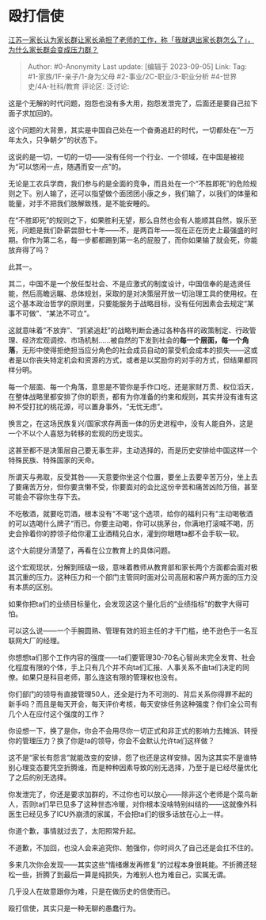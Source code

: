 # 殴打信使
[江苏一家长认为家长群让家长承担了老师的工作，称「我就退出家长群怎么了」，为什么家长群会变成压力群？](https://www.zhihu.com/question/428413851/answer/3197938092)

> Author: #0-Anonymity
> Last update: [编辑于 2023-09-05]
> Link:
> Tag: #1-家族/1F-亲子/1-身为父母 #2-事业/2C-职业/3-职业分析 #4-世界史/4A-社科/教育
> 评论区:
> 泛讨论:

这是个无解的时代问题，抱怨也没有多大用，抱怨发泄完了，后面还是要自己拉下面子求加回的。

这个问题的大背景，其实是中国自己处在一个奋勇追赶的时代，一切都处在“一万年太久，只争朝夕”的状态下。

这说的是一切，一切的一切——没有任何一个行业、一个领域，在中国是被视为“可以悠闲一点，随遇而安一点”的。

无论是工农兵学商，我们参与的是全面的竞争，而且处在一个“不胜即死”的危险规则之下。别人输了，还可以指望做个面团团小康之乡，我们输了，以我们的体量和能量，对手不把我们肢解致残，是不能安睡的。

在“不胜即死”的规则之下，如果胜利无望，那么自然也会有人能顺其自然，娱乐至死，问题是我们卧薪尝胆七十年——不，是两百年——现在正在历史上最强盛的时期。你作为第二名，每一步都都踢到第一名的屁股了，而你如果输了就会死，你能放弃得了吗？

此其一。

其二，中国不是一个放任型社会、不是应激式的制度设计，中国信奉的是选贤任能，然后高瞻远瞩、总体规划，采取的是对决策层开放一切治理工具的使用权。在这个基本政治哲学的原则里，只要能服务于战略目标，没有任何因素会去规定“某事不可做”、“某法不可立”。

这就意味着“不放弃”、“抓紧追赶”的战略判断会通过各种各样的政策制定、行政管理、经济宏观调控、市场机制……被自然的下发到社会的**每一个层面，每一个角落**，无形中使得拒绝担当应分角色的社会成员自动的蒙受机会成本的损失——这或者是以你丧失特定机会和资源的方式，或者是以奖励你的对手的方式，但结果都同样分明。

每一个层面、每一个角落，意思是不管你是手作口吃，还是家财万贯、权位滔天，在整体战略里都安排了你的职责，都有为你准备的约束和规则，其实并没有谁有这种不受打扰的桃花源，可以置身事外，“无忧无虑”。

换言之，在这场民族复兴/国家求存两面一体的历史进程中，没有人能自外，这是一个不以个人喜怒为转移的宏观的历史现实。

这甚至都不是决策层自己要无事生非，主动选择的，而是历史安排给中国这样一个特殊民族、特殊国家的天命。

所谓天与弗取，反受其咎——天意要你坐这个位置，要坐上去要辛苦万分，坐上去了要痛苦万分，但你要贪懒不受，你要面对的会比这份辛苦和痛苦凶险万倍，甚至可能会不容你生存下去。

不吃敬酒，就要吃罚酒，根本没有“不喝”这个选项，给你的福利只有“主动喝敬酒的可以选喝什么牌子”而已。你要主动喝，你可以挑茅台，你满地打滚喊不喝，历史会拎着你的脖领子给你灌工业酒精兑白水，灌到你眼瞎ta都不会手软一软。

这个大前提分清楚了，再看在公立教育上的具体问题。

这个宏观现状，分解到班级一级，意味着教师从教育部和家长两个方面都会面对极其沉重的压力。这种压力和一个部门主管同时面对公司高层和客户两方面的压力没有本质的区别。

如果你把ta们的业绩目标量化，会发现这这个量化后的“业绩指标”的数字大得可怕。

可以这么说——一个手腕圆熟、管理有效的班主任的才干门槛，绝不逊色于一名互联网大厂的经理。

你想想ta们那个工作内容的强度——ta们要管理30-70名心智尚未完全发育、社会化程度有限的个体，手上只有几个并不向ta们汇报、人事关系不由ta们决定的同僚。如果只是科目老师，那么连这有限的管理权也没有。

你们部门的领导有直接管理50人，还全是行为不可测的、背后关系你得罪不起的新手吗？而且是每天开会，每天评价考核，每天安排任务这种强度？你们全公司有几个人在应付这个强度的工作？

你设想一下，换了是你，你会不会用尽你一切正式和非正式的影响力去摊派、转授你的管理压力？换了你是ta的领导，你会不会默认允许ta们这样做？

这不是“家长有怨言”就能改变的安排，怨了也还是这样安排。因为这其实不是谁特别心理变态要凭空折腾谁，而是种种因素导致的别无选择，乃至于是已经尽量优化了之后的别无选择。

你发泄完了，你还是要求加群的，不过你也可以放心——除非这个老师是个菜鸟新人，否则ta们早已见多了这种世态冷暖，对你根本没啥特别纠结的——这就像外科医生已经见多了ICU外崩溃的家属，不会把ta们的很多话放在心上一样。

你道个歉，事情就过去了，太阳照常升起。

不道歉，不加回，也没人会来追究你、勉强你，你时间久了自己还是会扛不住的。

多来几次你会发现——其实这些“情绪爆发再修复”的过程本身很耗能。不折腾还轻松一些，折腾了到最后一算是纯损失，为难别人也为难自己，实属无谓。

几乎没人在故意跟你为难，只是在做历史的信使而已。

殴打信使，其实只是一种无聊的愚蠢行为。

